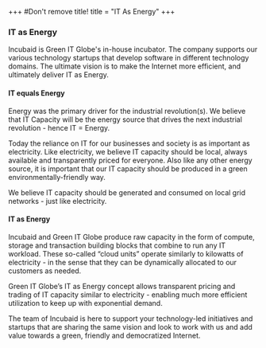 +++
#Don't remove title!
title = "IT As Energy"
+++

### IT as Energy
Incubaid is Green IT Globe's in-house incubator. The company supports our various technology startups that develop software in different technology domains. The ultimate vision is to make the Internet more efficient, and ultimately deliver IT as Energy.   

#### IT equals Energy
Energy was the primary driver for the industrial revolution(s). We believe that IT Capacity will be the energy source that drives the next industrial revolution - hence IT = Energy.

Today the reliance on IT for our businesses and society is as important as electricity. Like electricity, we believe IT capacity should be local, always available and transparently priced for everyone. Also like any other energy source, it is important that our IT capacity should be produced in a green environmentally-friendly way.

We believe IT capacity should be generated and consumed on local grid networks - just like electricity.

#### IT as Energy
Incubaid and Green IT Globe produce raw capacity in the form of compute, storage and transaction building blocks that combine to run any IT workload. These so-called “cloud units” operate similarly to kilowatts of electricity - in the sense that they can be dynamically allocated to our customers as needed.

Green IT Globe’s IT as Energy concept allows transparent pricing and trading of IT capacity similar to electricity - enabling much more efficient utilization to keep up with exponential demand.

The team of Incubaid is here to support your technology-led initiatives and startups that are sharing the same vision and look to work with us and add value towards a green, friendly and democratized Internet. 
